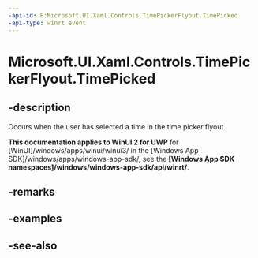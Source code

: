 ```yaml
---
-api-id: E:Microsoft.UI.Xaml.Controls.TimePickerFlyout.TimePicked
-api-type: winrt event
---
```


<!-- Event syntax
public event Windows.Foundation.TypedEventHandler TimePicked<Windows.UI.Xaml.Controls.TimePickerFlyout,  Windows.UI.Xaml.Controls.TimePickedEventArgs>
-->

# Microsoft.UI.Xaml.Controls.TimePickerFlyout.TimePicked

## -description
Occurs when the user has selected a time in the time picker flyout.

**This documentation applies to WinUI 2 for UWP** for [WinUI]/windows/apps/winui/winui3/ in the [Windows App SDK]/windows/apps/windows-app-sdk/, see the **[Windows App SDK namespaces]/windows/windows-app-sdk/api/winrt/**.

## -remarks

## -examples

## -see-also
